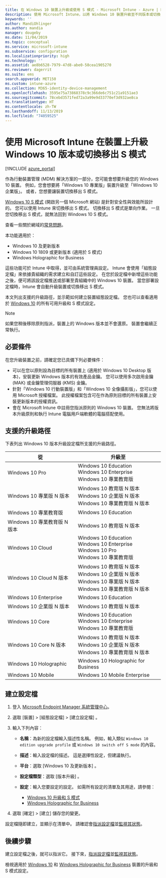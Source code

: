 ```yaml
---
title: 在 Windows 10 裝置上升級或使用 S 模式 - Microsoft Intune - Azure | Microsoft Docs
description: 使用 Microsoft Intune，以將 Windows 10 裝置升級至不同版本或切換 S 模式。 系統管理員可以使用裝置組態設定檔，將 Windows 10 專業版升級至 Windows 10 企業版，以及切換移出 S 模式。 查看針對 Windows 10 專業版、N 版、教育版、Cloud、企業版、Core、全像攝影版和行動裝置版所支援的升級路徑。
keywords: ''
author: MandiOhlinger
ms.author: mandia
manager: dougeby
ms.date: 11/04/2019
ms.topic: conceptual
ms.service: microsoft-intune
ms.subservice: configuration
ms.localizationpriority: high
ms.technology: ''
ms.assetid: ae8b6528-7979-47d8-abe0-58cea1905270
ms.reviewer: dagerrit
ms.suite: ems
search.appverid: MET150
ms.custom: intune-azure
ms.collection: M365-identity-device-management
ms.openlocfilehash: 3595e75a73868378c9c366de6c751c21a9151ae3
ms.sourcegitcommit: 78cebd3571fed72a3a99e9d33770ef3d932ae8ca
ms.translationtype: HT
ms.contentlocale: zh-TW
ms.lasthandoff: 11/13/2019
ms.locfileid: "74059525"
---
```

# <a name="upgrade-windows-10-editions-or-switch-out-of-s-mode-on-devices-using-microsoft-intune"></a>使用 Microsoft Intune 在裝置上升級 Windows 10 版本或切換移出 S 模式

[!INCLUDE [azure_portal](../includes/azure_portal.md)]

作為行動裝置管理 (MDM) 解決方案的一部分，您可能會想要升級您的 Windows 10 裝置。 例如，您會想要將「Windows 10 專業版」裝置升級至「Windows 10 企業版」。 或者，您想要讓裝置切換移出 S 模式。

[Windows 10 S 模式](https://support.microsoft.com/help/4456067/windows-10-switch-out-of-s-mode) (開啟另一個 Microsoft 網站) 是針對安全性與效能所設計的。 您可以使用 Intune 來切換移出 S 模式。 切換移出 S 模式是單向作業。 一旦您切換移出 S 模式，就無法回到 Windows 10 S 模式。

查看一些關於網域的[常見問題](https://support.microsoft.com/help/4020089/windows-10-in-s-mode-faq)。

本功能適用於：

- Windows 10 及更新版本
- Windows 10 1809 或更新版本 (適用於 S 模式)
- Windows Holographic for Business

這些功能可於 Intune 中取得，並可由系統管理員設定。 Intune 會使用「組態設定檔」來依據貴組織的需求建立和自訂這些設定。 在您於設定檔中新增這些功能之後，便可將該設定檔推送或部署至貴組織中的 Windows 10 裝置。 當您部署設定檔時，Intune 會自動升級裝置或切換移出 S 模式。

本文列出支援的升級路徑，並示範如何建立裝置組態設定檔。 您也可以查看適用於 [Windows 10](edition-upgrade-windows-settings.md) 的所有可用升級和 S 模式設定。

> [!NOTE]
> 如果您稍後移除原則指派，裝置上的 Windows 版本並不會還原。 裝置會繼續正常執行。

## <a name="prerequisites"></a>必要條件

在您升級裝置之前，請確定您已具備下列必要條件：

- 可以在您以原則設為目標的所有裝置上 (適用於 Windows 10 Desktop 版本)，安裝更新 Windows 版本的有效產品金鑰。 您可以使用多次啟用金鑰 (MAK) 或金鑰管理伺服器 (KMS) 金鑰。
- 針對「Windows 10 行動裝置版」和「Windows 10 全像攝影版」，您可以使用 Microsoft 授權檔案。 此授權檔案包含可在作為原則目標的所有裝置上安裝更新版本的授權資訊。
- 會在 Microsoft Intune 中註冊您指派原則的 Windows 10 裝置。 您無法將版本升級原則和執行 Intune 電腦用戶端軟體的電腦搭配使用。

## <a name="supported-upgrade-paths"></a>支援的升級路徑

下表列出 Windows 10 版本升級設定檔所支援的升級路徑。

| 從 | 升級至 |
|---|---|
| Windows 10 Pro | Windows 10 Education <br/>Windows 10 Enterprise <br/>Windows 10 專業教育版 |
| Windows 10 專業版 N 版本 | Windows 10 教育版 N 版本 <br/>Windows 10 企業版 N 版本 <br/>Windows 10 專業教育版 N 版本 | 
| Windows 10 專業教育版 | Windows 10 Education | 
| Windows 10 專業教育版 N 版本 | Windows 10 教育版 N 版本 |
| Windows 10 Cloud | Windows 10 Education <br/>Windows 10 Enterprise <br/>Windows 10 Pro <br/>Windows 10 專業教育版 | 
| Windows 10 Cloud N 版本 | Windows 10 教育版 N 版本 <br/>Windows 10 企業版 N 版本 <br/>Windows 10 專業版 N 版本 <br/>Windows 10 專業教育版 N 版本 | 
| Windows 10 Enterprise | Windows 10 Education | 
| Windows 10 企業版 N 版本 | Windows 10 教育版 N 版本 | 
| Windows 10 Core | Windows 10 Education <br/>Windows 10 Enterprise <br/>Windows 10 專業教育版 | 
| Windows 10 Core N 版本 | Windows 10 教育版 N 版本 <br/>Windows 10 企業版 N 版本 <br/>Windows 10 專業教育版 N 版本 | 
| Windows 10 Holographic | Windows 10 Holographic for Business |
| Windows 10 Mobile | Windows 10 Mobile Enterprise |

<!--The following table provides information about the supported upgrade paths for Windows 10 editions in this policy:

![supported](./media/edition-upgrade-configure-windows-10/check_grn.png)  (X) = not supported    
![unsupported](./media/edition-upgrade-configure-windows-10/x_blk.png)    (green checkmark) = supported    

|Upgrade from edition\Upgrade to edition|Education|Education N|Pro Education|Pro Education N|Enterprise|Enterprise N|Professional|Professional N|Mobile Enterprise|Holographic for Business|
|--------|--------|--------|--------|--------|--------|--------|--------|--------|--------|--------|--------|
|Pro|![supported](./media/edition-upgrade-configure-windows-10/check_grn.png)|![unsupported](./media/edition-upgrade-configure-windows-10/x_blk.png)|![supported](./media/edition-upgrade-configure-windows-10/check_grn.png)|![unsupported](./media/edition-upgrade-configure-windows-10/x_blk.png)|![supported](./media/edition-upgrade-configure-windows-10/check_grn.png)|![unsupported](./media/edition-upgrade-configure-windows-10/x_blk.png)|![unsupported](./media/edition-upgrade-configure-windows-10/x_blk.png)|![unsupported](./media/edition-upgrade-configure-windows-10/x_blk.png)|![unsupported](./media/edition-upgrade-configure-windows-10/x_blk.png)|![unsupported](./media/edition-upgrade-configure-windows-10/x_blk.png)|
|Pro N|![unsupported](./media/edition-upgrade-configure-windows-10/x_blk.png)|![supported](./media/edition-upgrade-configure-windows-10/check_grn.png)|![unsupported](./media/edition-upgrade-configure-windows-10/x_blk.png)|![supported](./media/edition-upgrade-configure-windows-10/check_grn.png)|![unsupported](./media/edition-upgrade-configure-windows-10/x_blk.png)|![supported](./media/edition-upgrade-configure-windows-10/check_grn.png)|![unsupported](./media/edition-upgrade-configure-windows-10/x_blk.png)|![unsupported](./media/edition-upgrade-configure-windows-10/x_blk.png)|![unsupported](./media/edition-upgrade-configure-windows-10/x_blk.png)|![unsupported](./media/edition-upgrade-configure-windows-10/x_blk.png)|
|Pro Education|![supported](./media/edition-upgrade-configure-windows-10/check_grn.png)|![unsupported](./media/edition-upgrade-configure-windows-10/x_blk.png)|![unsupported](./media/edition-upgrade-configure-windows-10/x_blk.png)|![unsupported](./media/edition-upgrade-configure-windows-10/x_blk.png)|![unsupported](./media/edition-upgrade-configure-windows-10/x_blk.png)|![unsupported](./media/edition-upgrade-configure-windows-10/x_blk.png)|![unsupported](./media/edition-upgrade-configure-windows-10/x_blk.png)|![unsupported](./media/edition-upgrade-configure-windows-10/x_blk.png)|![unsupported](./media/edition-upgrade-configure-windows-10/x_blk.png)|![unsupported](./media/edition-upgrade-configure-windows-10/x_blk.png)|
|Pro Education N|![unsupported](./media/edition-upgrade-configure-windows-10/x_blk.png)|![supported](./media/edition-upgrade-configure-windows-10/check_grn.png)|![unsupported](./media/edition-upgrade-configure-windows-10/x_blk.png)|![unsupported](./media/edition-upgrade-configure-windows-10/x_blk.png)|![unsupported](./media/edition-upgrade-configure-windows-10/x_blk.png)|![unsupported](./media/edition-upgrade-configure-windows-10/x_blk.png)|![unsupported](./media/edition-upgrade-configure-windows-10/x_blk.png)|![unsupported](./media/edition-upgrade-configure-windows-10/x_blk.png)|![unsupported](./media/edition-upgrade-configure-windows-10/x_blk.png)|![unsupported](./media/edition-upgrade-configure-windows-10/x_blk.png)|
|Cloud|![supported](./media/edition-upgrade-configure-windows-10/check_grn.png)|![unsupported](./media/edition-upgrade-configure-windows-10/x_blk.png)|![supported](./media/edition-upgrade-configure-windows-10/check_grn.png)|![unsupported](./media/edition-upgrade-configure-windows-10/x_blk.png)|![supported](./media/edition-upgrade-configure-windows-10/check_grn.png)|![unsupported](./media/edition-upgrade-configure-windows-10/x_blk.png)|![supported](./media/edition-upgrade-configure-windows-10/check_grn.png)|![unsupported](./media/edition-upgrade-configure-windows-10/x_blk.png)|![unsupported](./media/edition-upgrade-configure-windows-10/x_blk.png)|![unsupported](./media/edition-upgrade-configure-windows-10/x_blk.png)|
|Cloud N|![unsupported](./media/edition-upgrade-configure-windows-10/x_blk.png)|![supported](./media/edition-upgrade-configure-windows-10/check_grn.png)|![unsupported](./media/edition-upgrade-configure-windows-10/x_blk.png)|![supported](./media/edition-upgrade-configure-windows-10/check_grn.png)|![unsupported](./media/edition-upgrade-configure-windows-10/x_blk.png)|![supported](./media/edition-upgrade-configure-windows-10/check_grn.png)|![unsupported](./media/edition-upgrade-configure-windows-10/x_blk.png)|![supported](./media/edition-upgrade-configure-windows-10/check_grn.png)|![unsupported](./media/edition-upgrade-configure-windows-10/x_blk.png)|![unsupported](./media/edition-upgrade-configure-windows-10/x_blk.png)|
|Enterprise|![supported](./media/edition-upgrade-configure-windows-10/check_grn.png)|![unsupported](./media/edition-upgrade-configure-windows-10/x_blk.png)|![unsupported](./media/edition-upgrade-configure-windows-10/x_blk.png)|![unsupported](./media/edition-upgrade-configure-windows-10/x_blk.png)|![unsupported](./media/edition-upgrade-configure-windows-10/x_blk.png)|![unsupported](./media/edition-upgrade-configure-windows-10/x_blk.png)|![unsupported](./media/edition-upgrade-configure-windows-10/x_blk.png)|![unsupported](./media/edition-upgrade-configure-windows-10/x_blk.png)|![unsupported](./media/edition-upgrade-configure-windows-10/x_blk.png)|![unsupported](./media/edition-upgrade-configure-windows-10/x_blk.png)|
|Enterprise N|![unsupported](./media/edition-upgrade-configure-windows-10/x_blk.png)|![supported](./media/edition-upgrade-configure-windows-10/check_grn.png)|![unsupported](./media/edition-upgrade-configure-windows-10/x_blk.png)|![unsupported](./media/edition-upgrade-configure-windows-10/x_blk.png)|![unsupported](./media/edition-upgrade-configure-windows-10/x_blk.png)|![unsupported](./media/edition-upgrade-configure-windows-10/x_blk.png)|![unsupported](./media/edition-upgrade-configure-windows-10/x_blk.png)|![unsupported](./media/edition-upgrade-configure-windows-10/x_blk.png)|![unsupported](./media/edition-upgrade-configure-windows-10/x_blk.png)|![unsupported](./media/edition-upgrade-configure-windows-10/x_blk.png)|
|Core|![supported](./media/edition-upgrade-configure-windows-10/check_grn.png)|![unsupported](./media/edition-upgrade-configure-windows-10/x_blk.png)|![supported](./media/edition-upgrade-configure-windows-10/check_grn.png)|![unsupported](./media/edition-upgrade-configure-windows-10/x_blk.png)|![unsupported](./media/edition-upgrade-configure-windows-10/x_blk.png)|![unsupported](./media/edition-upgrade-configure-windows-10/x_blk.png)|![unsupported](./media/edition-upgrade-configure-windows-10/x_blk.png)|![unsupported](./media/edition-upgrade-configure-windows-10/x_blk.png)|![unsupported](./media/edition-upgrade-configure-windows-10/x_blk.png)|![unsupported](./media/edition-upgrade-configure-windows-10/x_blk.png)|
|Core N|![unsupported](./media/edition-upgrade-configure-windows-10/x_blk.png)|![supported](./media/edition-upgrade-configure-windows-10/check_grn.png)|![unsupported](./media/edition-upgrade-configure-windows-10/x_blk.png)|![supported](./media/edition-upgrade-configure-windows-10/check_grn.png)|![unsupported](./media/edition-upgrade-configure-windows-10/x_blk.png)|![unsupported](./media/edition-upgrade-configure-windows-10/x_blk.png)|![unsupported](./media/edition-upgrade-configure-windows-10/x_blk.png)|![unsupported](./media/edition-upgrade-configure-windows-10/x_blk.png)|![unsupported](./media/edition-upgrade-configure-windows-10/x_blk.png)|![unsupported](./media/edition-upgrade-configure-windows-10/x_blk.png)|
|Mobile|![unsupported](./media/edition-upgrade-configure-windows-10/x_blk.png)|![unsupported](./media/edition-upgrade-configure-windows-10/x_blk.png)|![unsupported](./media/edition-upgrade-configure-windows-10/x_blk.png)|![unsupported](./media/edition-upgrade-configure-windows-10/x_blk.png)|![unsupported](./media/edition-upgrade-configure-windows-10/x_blk.png)|![unsupported](./media/edition-upgrade-configure-windows-10/x_blk.png)|![unsupported](./media/edition-upgrade-configure-windows-10/x_blk.png)|![unsupported](./media/edition-upgrade-configure-windows-10/x_blk.png)|![supported](./media/edition-upgrade-configure-windows-10/check_grn.png)|![unsupported](./media/edition-upgrade-configure-windows-10/x_blk.png)|
|Holographic|![unsupported](./media/edition-upgrade-configure-windows-10/x_blk.png)|![unsupported](./media/edition-upgrade-configure-windows-10/x_blk.png)|![unsupported](./media/edition-upgrade-configure-windows-10/x_blk.png)|![unsupported](./media/edition-upgrade-configure-windows-10/x_blk.png)|![unsupported](./media/edition-upgrade-configure-windows-10/x_blk.png)|![unsupported](./media/edition-upgrade-configure-windows-10/x_blk.png)|![unsupported](./media/edition-upgrade-configure-windows-10/x_blk.png)|![unsupported](./media/edition-upgrade-configure-windows-10/x_blk.png)|![unsupported](./media/edition-upgrade-configure-windows-10/x_blk.png)|![supported](./media/edition-upgrade-configure-windows-10/check_grn.png) -->

## <a name="create-the-profile"></a>建立設定檔

1. 登入 [Microsoft Endpoint Manager 系統管理中心](https://go.microsoft.com/fwlink/?linkid=2109431)。
2. 選取 [裝置]   > [組態設定檔]   > [建立設定檔]  。
3. 輸入下列內容：

    - **名稱**：為新的設定檔輸入描述性名稱。 例如，輸入類似 `Windows 10 edition upgrade profile` 或 `Windows 10 switch off S mode` 的內容。
    - **描述**：輸入設定檔的描述。 這是選擇性設定，但建議執行。
    - **平台**：選取 [Windows 10 及更新版本]  。
    - **設定檔類型**：選取 [版本升級]  。
    - **設定**：輸入您要設定的設定。 如需所有設定的清單及其用途，請參閱：

        - [Windows 10 升級和 S 模式](edition-upgrade-windows-settings.md)
        - [Windows Holographic for Business](holographic-upgrade.md)

4. 選取 [確定]   > [建立]  儲存您的變更。

設定檔隨即建立，並顯示在清單中。 請確認會[指派設定檔](device-profile-assign.md)並[監視其狀態](device-profile-monitor.md)。

## <a name="next-steps"></a>後續步驟

建立設定檔之後，就可以指派它。 接下來，[指派設定檔](device-profile-assign.md)並[監視其狀態](device-profile-monitor.md)。

檢視適用於 [Windows 10](edition-upgrade-windows-settings.md) 和 [Windows Holographic for Business](holographic-upgrade.md) 裝置的升級和 S 模式設定。
